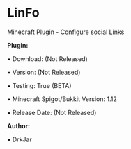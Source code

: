 # LinFo

Minecraft Plugin - Configure social Links

**Plugin:**

• Download: (Not Released)

• Version: (Not Released)

• Testing: True (BETA)

• Minecraft Spigot/Bukkit Version: 1.12

• Release Date: (Not Released)

**Author:**

• DrkJar
